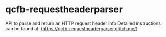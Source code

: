 # qcfb-requestheaderparser
API to parse and return an HTTP request header info Detailed instructions can be found at: (https://qcfb-requestheaderparser.glitch.me/)
